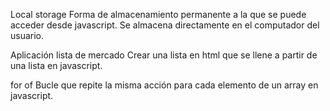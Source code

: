 Local storage
Forma de almacenamiento permanente a la que se puede acceder desde javascript. Se almacena directamente en el computador del usuario.

Aplicación lista de mercado
Crear una lista en html que se llene a partir de una lista en javascript.

for of
Bucle que repite la misma acción para cada elemento de un array en javascript.